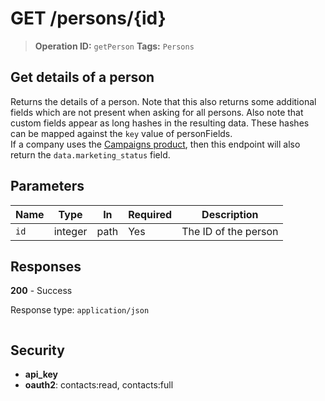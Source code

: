 # GET /persons/{id}

> **Operation ID:** `getPerson`
> **Tags:** `Persons`

## Get details of a person

Returns the details of a person. Note that this also returns some additional fields which are not present when asking for all persons. Also note that custom fields appear as long hashes in the resulting data. These hashes can be mapped against the `key` value of personFields.<br>If a company uses the [Campaigns product](https://pipedrive.readme.io/docs/campaigns-in-pipedrive-api), then this endpoint will also return the `data.marketing_status` field.

## Parameters

| Name | Type | In | Required | Description |
|------|------|-------|----------|-------------|
| `id` | integer | path | Yes | The ID of the person |

## Responses

**200** - Success

Response type: `application/json`

```

```


## Security

- **api_key**
- **oauth2**: contacts:read, contacts:full